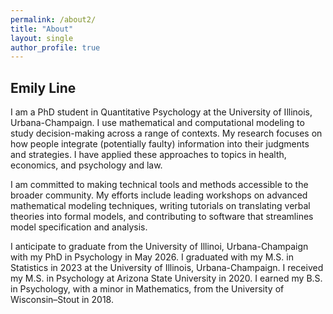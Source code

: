 ```yaml
---
permalink: /about2/
title: "About"
layout: single
author_profile: true
---
```




## Emily Line

I am a PhD student in Quantitative Psychology at the University of Illinois, Urbana-Champaign. I use mathematical and computational modeling to study decision-making across a range of contexts. 
My research focuses on how people integrate (potentially faulty) information into their judgments and strategies. I have applied these approaches to topics in health, 
economics, and psychology and law. 

I am committed to making technical tools and methods accessible to the broader community. My efforts include leading workshops on advanced mathematical modeling techniques, writing tutorials on translating verbal theories
into formal models, and contributing to software that streamlines model specification and analysis. 

I anticipate to graduate from the University of Illinoi, Urbana-Champaign with my PhD in Psychology in May 2026. I graduated with my M.S. in Statistics in 2023 at the University of Illinois, Urbana-Champaign. I received my M.S. in Psychology at Arizona State University in 2020. I earned my B.S. in Psychology, with a minor in Mathematics, from the University of Wisconsin–Stout in 2018.

